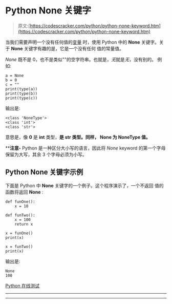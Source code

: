 # Python None 关键字

> 原文:[https://codescracker.com/python/python-none-keyword.htm](https://codescracker.com/python/python-none-keyword.htm)

当我们需要声明一个没有任何值的[变量](/python/python-variables.htm) 时，使用 Python 中的 **None** 关键字。关于 **None** 关键字有趣的是，它是一个没有任何 值的常量值。

*None* 既不是 0，也不是类似""的空字符串。也就是，*无*就是*无*，没有别的。 例如:

```
a = None
b = 0
c = ""
print(type(a))
print(type(b))
print(type(c))
```

输出是:

```
<class 'NoneType'>
<class 'int'>
<class 'str'>
```

意思是，像 **0** 是 **int** 类型，**是 **str** 类型。同样， **None** 为 **NoneType** 值。**

 ****注意-** Python 是一种区分大小写的语言，因此将 *None* keyword 的第一个字母保留为大写，其余 3 个字母必须为小写。

## Python None 关键字示例

下面是 Python 中 **None** 关键字的一个例子。这个程序演示了，一个不返回 值的函数将返回 **None** :

```
def funOne():
    x = 10

def funTwo():
    x = 100
    return x

x = funOne()
print(x)

x = funTwo()
print(x)
```

输出是:

```
None
100
```

[Python 在线测试](/exam/showtest.php?subid=10)

* * *

* * ***